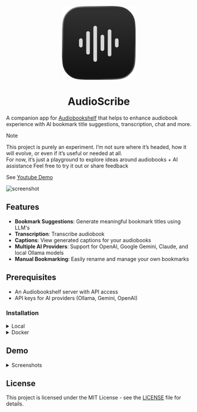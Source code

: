 <div align="center">
    <img src="./public/logo/logo-dark.png" width=200 height=200>
    <h1>AudioScribe</h1>
</div>

A companion app for [Audiobookshelf](https://www.audiobookshelf.org/) that helps to enhance audiobook experience with AI bookmark title suggestions, transcription, chat and more.

> [!NOTE]  
> This project is purely an experiment. I’m not sure where it’s headed, how it will evolve, or even if it’s useful or needed at all.  
> For now, it’s just a playground to explore ideas around audiobooks + AI assistance
> Feel free to try it out or share feedback


See [Youtube Demo](https://youtu.be/zyr6M5ebI38)

<img width="1489" height="1237" alt="screenshot" src="https://github.com/user-attachments/assets/bb617e0a-310c-4235-9d7b-49bf59cd6506" />


## Features

- **Bookmark Suggestions**: Generate meaningful bookmark titles using LLM's
- **Transcription**: Transcribe audiobook
- **Captions**: View generated captions for your audiobooks
- **Multiple AI Providers**: Support for OpenAI, Google Gemini, Claude, and local Ollama models
- **Manual Bookmarking**: Easily rename and manage your own bookmarks

## Prerequisites

- An Audiobookshelf server with API access
- API keys for AI providers (Ollama, Gemini, OpenAI)

### Installation

<details>
<summary>Local</summary>

#### System Dependencies

```sh
brew install ffmpeg
brew install cmake
```

#### Setup

Clone repository, install npm dependencies and set env variables

```sh
# Clone repo and install npm dependencies
clone git@github.com:shakogegia/audioscribe.git
cd audioscribe
npm install
cp .env.example .env
```

#### Run

```sh
npm run dev

# or
npm run build && npm run start
```

</details>

<details>
<summary>Docker</summary>

Create a `docker-compose.yml` file:

```yaml
version: "3.8"

services:
  audioscribe:
    image: shakogegia/audioscribe:latest
    container_name: audioscribe
    ports:
      - 3000:3000
    restart: unless-stopped
    user: "1000:1000" # Match your host user UID:GID
    volumes:
      - /path/to/data:/app/data # Persist application data including database, audio files, and configuration
```

Then run:

```sh
docker-compose up -d
```

</details>

## Demo

<details>
<summary>Screenshots</summary>

![Book Search](demo/screenshots/search.png)
![Book Management](demo/screenshots/book.png)
![ASR Transcription](demo/screenshots/asr.png)
![Audiobookshelf](demo/screenshots/audiobookshelf.png)

</details>

## License

This project is licensed under the MIT License - see the [LICENSE](LICENSE) file for details.
